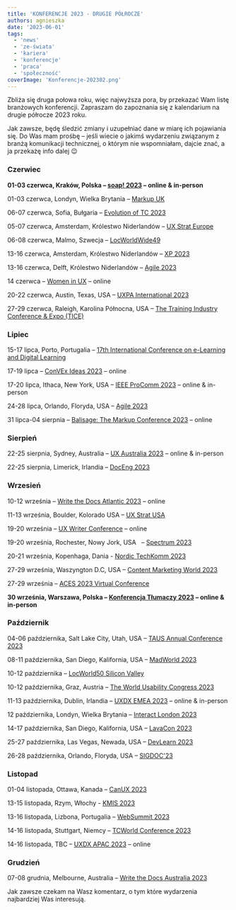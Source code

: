 ```yaml
---
title: 'KONFERENCJE 2023 - DRUGIE PÓŁROCZE'
authors: agnieszka
date: '2023-06-01'
tags:
  - 'news'
  - 'ze-świata'
  - 'kariera'
  - 'konferencje'
  - 'praca'
  - 'społeczność'
coverImage: 'Konferencje-202302.png'
---
```


Zbliża się druga połowa roku, więc najwyższa pora, by przekazać Wam listę
branżowych konferencji. Zapraszam do zapoznania się z kalendarium na drugie
półrocze 2023 roku.

<!--truncate-->

Jak zawsze, będę śledzić zmiany i uzupełniać dane w miarę ich pojawiania się. Do
Was mam prośbę – jeśli wiecie o jakimś wydarzeniu związanym z branżą komunikacji
technicznej, o którym nie wspomniałam, dajcie znać, a ja przekażę info dalej 😉

### Czerwiec

**01-03 czerwca, Kraków, Polska – [soap! 2023](https://soapconf.com/) – online &
in-person**

01-03 czerwca, Londyn, Wielka Brytania – [Markup UK](https://markupuk.org/)

06-07 czerwca, Sofia, Bułgaria –
[Evolution of TC 2023](https://evolution-of-tc.com/)

05-07 czerwca, Amsterdam, Królestwo Niderlandów –
[UX Strat Europe](https://uxstrat.com/europe/)

06-08 czerwca, Malmo, Szwecja –
[LocWorldWide49](https://locworld.com/events/locworld49-malmo-2023/)

13-16 czerwca, Amsterdam, Królestwo Niderlandów –
[XP 2023](https://www.agilealliance.org/xp2023/)

13-16 czerwca, Delft, Królestwo Niderlandów –
[Agile 2023](https://agile-online.org/conference-2023)

14 czerwca –
[Women in UX](https://uxaustralia.com.au/conferences/women-in-ux-2021-meet-up) –
online

20-22 czerwca, Austin, Texas, USA –
[UXPA International 2023](https://uxpa2023.org/)

27-29 czerwca, Raleigh, Karolina Północna, USA –
[The Training Industry Conference & Expo (TICE)](https://tice.trainingindustry.com/event/fad6d949-9a06-49b7-81d3-60f2bbe170bd/summary)

### Lipiec

15-17 lipca, Porto, Portugalia –
[17th International Conference on e-Learning and Digital Learning](https://www.elearning-conf.org/)

17-19 lipca – [ConVEx Ideas 2023](https://ideas.infomanagementcenter.com/) –
online

17-20 lipca, Ithaca, New York, USA –
[IEEE ProComm 2023](https://conferences.ieee.org/conferences_events/conferences/conferencedetails/57838)
– online & in-person

24-28 lipca, Orlando, Floryda, USA –
[Agile 2023](https://www.agilealliance.org/agile2023/)

31 lipca-04 sierpnia –
[Balisage: The Markup Conference 2023](https://www.balisage.net/index.html) –
online

### Sierpień

22-25 sierpnia, Sydney, Australia –
[UX Australia 2023](https://uxaustralia.com.au/conferences/ux-australia-2023) –
online & in-person

22-25 sierpnia, Limerick, Irlandia –
[DocEng 2023](https://doceng.org/doceng2023)

### Wrzesień

10-12 września –
[Write the Docs Atlantic 2023](https://www.writethedocs.org/conf/atlantic/2023/)
– online

11-13 września, Boulder, Kolorado USA – [UX Strat USA](https://uxstrat.com/usa/)

19-20 września – [UX Writer Conference](https://uxwriterconference.com/) –
online

19-20 września, Rochester, Nowy Jork, USA   –
[Spectrum 2023](https://stc-rochester.org/spectrum/)

20-21 września, Kopenhaga, Dania -
[Nordic TechKomm 2023](https://dk.nordic-techkomm.com/)

27-29 września, Waszyngton D.C, USA –
[Content Marketing World 2023](https://www.contentmarketingworld.com/)

27-29 września –
[ACES 2023 Virtual Conference](https://aceseditors.org/conference/aces-vcon-2023)

**30 września, Warszawa, Polska –
[Konferencja Tłumaczy 2023](https://konferencja-tlumaczy.pl/) – online &
in-person**

### Październik

04-06 października, Salt Lake City, Utah, USA –
[TAUS Annual Conference 2023](https://www.taus.net/events/conferences/annual-conference-2023)

08-11 października, San Diego, Kalifornia, USA –
[MadWorld 2023](https://www.madcapsoftware.com/madworld-conferences/madworld-2023/#content)

10-12 października –
[LocWorld50 Silicon Valley](https://locworld.com/call-for-papers-locworld50-silicon-valley/)

10-12 października, Graz, Austria –
[The World Usability Congress 2023](https://worldusabilitycongress.com/)

11-13 października, Dublin, Irlandia –
[UXDX EMEA 2023](https://uxdx.com/emea/2023/) – online & in-person

12 października, Londyn, Wielka Brytania –
[Interact London 2023](https://interactconf.com/)

14-17 października, San Diego, Kalifornia, USA –
[LavaCon 2023](https://lavacon.org/)

25-27 października, Las Vegas, Newada, USA –
[DevLearn 2023](https://devlearn.com/)

26-28 października, Orlando, Floryda, USA –
[SIGDOC'23](https://sigdoc.acm.org/event/sigdoc-23/)

### Listopad

01-04 listopada, Ottawa, Kanada – [CanUX 2023](https://canux.io/)

13-15 listopada, Rzym, Włochy - [KMIS 2023](https://kmis.scitevents.org/)

13-16 listopada, Lizbona, Portugalia – [WebSummit 2023](https://websummit.com/)

14-16 listopada, Stuttgart, Niemcy –
[TCWorld Conference 2023](https://tcworldconference.tekom.de/)

14-16 listopada, TBC – [UXDX APAC 2023](https://uxdx.com/apac/2023/) – online

### Grudzień

07-08 grudnia, Melbourne, Australia –
[Write the Docs Australia 2023](https://www.writethedocs.org/conf/australia/2023/)

Jak zawsze czekam na Wasz komentarz, o tym które wydarzenia najbardziej Was
interesują.
